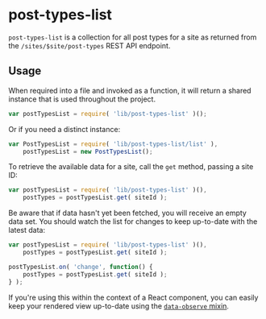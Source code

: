 post-types-list
===============

`post-types-list` is a collection for all post types for a site as returned from the `/sites/$site/post-types` REST API endpoint.

## Usage

When required into a file and invoked as a function, it will return a shared instance that is used throughout the project.

```js
var postTypesList = require( 'lib/post-types-list' )();
```

Or if you need a distinct instance:

```js
var PostTypesList = require( 'lib/post-types-list/list' ),
	postTypesList = new PostTypesList();
```

To retrieve the available data for a site, call the `get` method, passing a site ID:

```js
var postTypesList = require( 'lib/post-types-list' )(),
	postTypes = postTypesList.get( siteId );
```

Be aware that if data hasn't yet been fetched, you will receive an empty data set. You should watch the list for changes to keep up-to-date with the latest data:

```js
var postTypesList = require( 'lib/post-types-list' )(),
	postTypes = postTypesList.get( siteId );

postTypesList.on( 'change', function() {
	postTypes = postTypesList.get( siteId );
} );
```

If you're using this within the context of a React component, you can easily keep your rendered view up-to-date using the [`data-observe` mixin](../mixins/data-observe).
